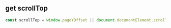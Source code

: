 ## get scrollTop

```js
const scrollTop = window.pageYOffset || document.documentElement.scrollTop || document.body.scrollTop || 0;
```
